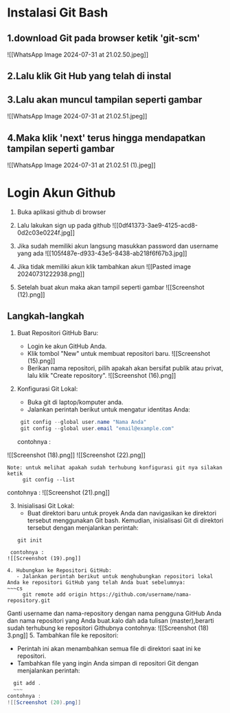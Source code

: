 # Instalasi Git Bash
## 1.download Git pada browser ketik 'git-scm'
![[WhatsApp Image 2024-07-31 at 21.02.50.jpeg]]

## 2.Lalu klik Git Hub yang telah di instal

## 3.Lalu akan muncul tampilan seperti gambar

![[WhatsApp Image 2024-07-31 at 21.02.51.jpeg]]

## 4.Maka klik 'next' terus hingga mendapatkan tampilan seperti gambar

![[WhatsApp Image 2024-07-31 at 21.02.51 (1).jpeg]]

# Login Akun Github
1. Buka aplikasi github di browser 
2. Lalu lakukan sign up pada github
![[0df41373-3ae9-4125-acd8-0d2c03e0224f.jpg]]

3. Jika sudah memiliki akun langsung masukkan password dan username yang ada
![[105f487e-d933-43e5-8438-ab218f6f67b3.jpg]]

4. Jika tidak memiliki akun klik tambahkan akun
![[Pasted image 20240731222938.png]] 

5. Setelah buat akun maka akan tampil seperti gambar
![[Screenshot (12).png]]
## Langkah-langkah

1. Buat Repositori GitHub Baru:
   - Login ke akun GitHub Anda.
   - Klik tombol "New" untuk membuat repositori baru.
   ![[Screenshot (15).png]]
   - Berikan nama repositori, pilih apakah akan bersifat publik atau privat, lalu klik "Create repository".
   ![[Screenshot (16).png]]

2. Konfigurasi Git Lokal:
   - Buka git di laptop/komputer anda.
   - Jalankan perintah berikut untuk mengatur identitas Anda:
    ~~~CS
     git config --global user.name "Nama Anda"
     git config --global user.email "email@example.com"
     ~~~
     contohnya :
     
![[Screenshot (18).png]]
![[Screenshot (22).png]]

	Note: untuk melihat apakah sudah terhubung konfigurasi git nya silakan ketik 
         git config --list
 contohnya : 
 ![[Screenshot (21).png]]

3. Inisialisasi Git Lokal:
   -  Buat direktori baru untuk proyek Anda dan navigasikan ke direktori tersebut menggunakan Git bash. Kemudian, inisialisasi Git di direktori tersebut dengan menjalankan perintah:
     ~~~cs
     git init
~~~
 contohnya :
![[Screenshot (19).png]]

4. Hubungkan ke Repositori GitHub:
   - Jalankan perintah berikut untuk menghubungkan repositori lokal Anda ke repositori GitHub yang telah Anda buat sebelumnya:
~~~cs
     git remote add origin https://github.com/username/nama-repository.git
  ~~~ 
   Ganti username dan nama-repository dengan nama pengguna GitHub Anda dan nama repositori yang Anda buat.kalo dah ada tulisan (master),berarti sudah terhubung ke repositori Githubnya
contohnya:
![[Screenshot (18) 3.png]]
5. Tambahkan file ke repositori: 
   - Perintah ini akan menambahkan semua file di direktori saat ini ke repositori.
   - Tambahkan file yang ingin Anda simpan di repositori Git dengan menjalankan perintah:
   ~~~cs
     git add .
     ~~~
contohnya :
![[Screenshot (20).png]]